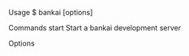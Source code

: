 Usage
  $ bankai <command> [options]

Commands
  start   Start a bankai development server

  Options
    
